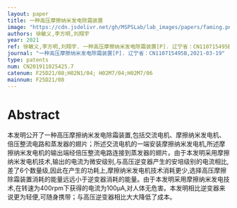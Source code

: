 ```yaml
---
layout: paper
title: 一种高压摩擦纳米发电除霜装置
image: "https://cdn.jsdelivr.net/gh/MSPSLab/lab_images/papers/faming.png"
authors: 徐敏义,李方明,刘翔宇
year: 2021
ref: 徐敏义,李方明,刘翔宇. 一种高压摩擦纳米发电除霜装置[P]. 辽宁省：CN110715495B,2021-03-19
journal: "一种高压摩擦纳米发电除霜装置[P]. 辽宁省：CN110715495B,2021-03-19"
type: patents
num: CN201911025425.7
catenum: F25D21/08;H02N1/04; H02M7/04;H02M7/06
mainnum: F25D21/08
---
```


# Abstract

本发明公开了一种高压摩擦纳米发电除霜装置,包括交流电机、摩擦纳米发电机、倍压整流电路和蒸发器的翅片；所述交流电机的一端安装摩擦纳米发电机,所述摩擦纳米发电机的输出端经倍压整流电路连接到蒸发器的翅片。由于本发明采用摩擦纳米发电机技术,输出的电流为微安级别,与高压逆变器产生的安培级别的电流相比,差了6个数量级,因此在产生的功耗上,摩擦纳米发电机技术消耗更少,选择高压摩擦除霜装置消耗的能量远远小于逆变器消耗的能量。由于本发明采用摩擦纳米发电技术,在转速为400rpm下获得的电流为100μA,对人体无危害。本发明相比逆变器来说更为轻便,可随身携带；与高压逆变器相比大大降低了成本。